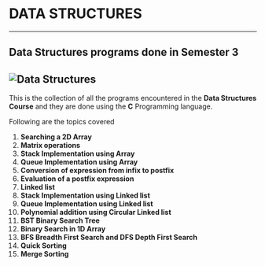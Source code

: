 # **DATA STRUCTURES**
---
Data Structures programs done in Semester 3
---
![Data Structures](https://www.google.com/url?sa=i&url=https%3A%2F%2Fwww.geeksforgeeks.org%2Fdifference-between-linear-and-non-linear-data-structures%2F&psig=AOvVaw28bnYYHwzBugxEK4MuHgnF&ust=1606528834001000&source=images&cd=vfe&ved=0CAIQjRxqFwoTCMiT57fQoe0CFQAAAAAdAAAAABAP)
---
This is the collection of all the programs encountered in the **Data Structures Course** and they are done using the **C** Programming language.

Following are the topics covered
1. **Searching a 2D Array**
1. **Matrix operations**
1. **Stack Implementation using Array**
1. **Queue Implementation using Array**
1. **Conversion of expression from infix to postfix**
1. **Evaluation of a postfix expression**
1. **Linked list**
1. **Stack Implementation using Linked list**
1. **Queue Implementation using Linked list**
1. **Polynomial addition using Circular Linked list**
1. **BST Binary Search Tree**
1. **Binary Search in 1D Array**
1. **BFS Breadth First Search and DFS Depth First Search**
1. **Quick Sorting**
1. **Merge Sorting**
